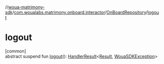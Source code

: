 //[woua-matrimony-sdk](../../../index.md)/[com.woualabs.matrimony.onboard.interactor](../index.md)/[OnBoardRepository](index.md)/[logout](logout.md)

# logout

[common]\
abstract suspend fun [logout](logout.md)(): [HandlerResult](../../com.woualabs.matrimony.errors/-handler-result/index.md)<[Result](../../com.woualabs.matrimony.data.common/-result/index.md), [WouaSDKException](../../com.woualabs.matrimony.errors.exception/-woua-s-d-k-exception/index.md)>
